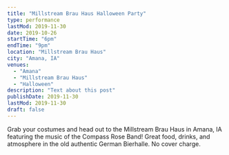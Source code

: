 ```yaml
---
title: "Millstream Brau Haus Halloween Party"
type: performance
lastMod: 2019-11-30
date: 2019-10-26
startTime: "6pm"
endTime: "9pm"
location: "Millstream Brau Haus"
city: "Amana, IA"
venues:
  - "Amana"
  - "Millstream Brau Haus"
  - "Halloween"
description: "Text about this post"
publishDate: 2019-11-30
lastMod: 2019-11-30
draft: false
---
```


Grab your costumes and head out to the Millstream Brau Haus in Amana, IA featuring the music of the Compass Rose Band! Great food, drinks, and atmosphere in the old authentic German Bierhalle. No cover charge.
